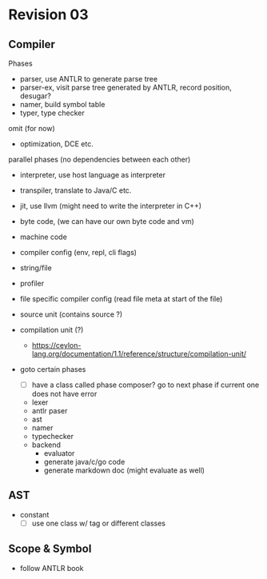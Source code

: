 # Revision 03

## Compiler

Phases

- parser, use ANTLR to generate parse tree
- parser-ex, visit parse tree generated by ANTLR, record position, desugar?
- namer, build symbol table
- typer, type checker

omit (for now)

- optimization, DCE etc.

parallel phases (no dependencies between each other)

- interpreter, use host language as interpreter
- transpiler, translate to Java/C etc.
- jit, use llvm (might need to write the interpreter in C++)
- byte code, (we can have our own byte code and vm)
- machine code

- compiler config (env, repl, cli flags)
- string/file
- profiler
- file specific compiler config (read file meta at start of the file)
- source unit (contains source ?)
- compilation unit (?)
  - https://ceylon-lang.org/documentation/1.1/reference/structure/compilation-unit/
- goto certain phases
  - [ ] have a class called phase composer? go to next phase if current one does not have error
  - lexer
  - antlr paser
  - ast
  - namer
  - typechecker
  - backend
    - evaluator
    - generate java/c/go code
    - generate markdown doc (might evaluate as well)

## AST

- constant
  - [ ] use one class w/ tag or different classes

## Scope & Symbol

- follow ANTLR book